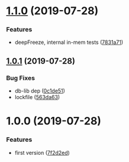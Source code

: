 # [1.1.0](https://github.com/NaturalCycles/db-dev-lib/compare/v1.0.1...v1.1.0) (2019-07-28)


### Features

* deepFreeze, internal in-mem tests ([7831a71](https://github.com/NaturalCycles/db-dev-lib/commit/7831a71))

## [1.0.1](https://github.com/NaturalCycles/db-dev-lib/compare/v1.0.0...v1.0.1) (2019-07-28)


### Bug Fixes

* db-lib dep ([0c1de51](https://github.com/NaturalCycles/db-dev-lib/commit/0c1de51))
* lockfile ([563da63](https://github.com/NaturalCycles/db-dev-lib/commit/563da63))

# 1.0.0 (2019-07-28)


### Features

* first version ([7f2d2ed](https://github.com/NaturalCycles/db-dev-lib/commit/7f2d2ed))
